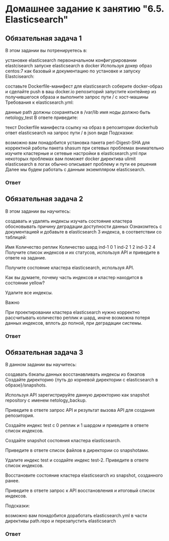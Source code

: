 # Домашнее задание к занятию "6.5. Elasticsearch"

## Обязательная задача 1
В этом задании вы потренируетесь в:

установке elasticsearch
первоначальном конфигурировании elastcisearch
запуске elasticsearch в docker
Используя докер образ centos:7 как базовый и документацию по установке и запуску Elastcisearch:

составьте Dockerfile-манифест для elasticsearch
соберите docker-образ и сделайте push в ваш docker.io репозиторий
запустите контейнер из получившегося образа и выполните запрос пути / c хост-машины
Требования к elasticsearch.yml:

данные path должны сохраняться в /var/lib
имя ноды должно быть netology_test
В ответе приведите:

текст Dockerfile манифеста
ссылку на образ в репозитории dockerhub
ответ elasticsearch на запрос пути / в json виде
Подсказки:

возможно вам понадобится установка пакета perl-Digest-SHA для корректной работы пакета shasum
при сетевых проблемах внимательно изучите кластерные и сетевые настройки в elasticsearch.yml
при некоторых проблемах вам поможет docker директива ulimit
elasticsearch в логах обычно описывает проблему и пути ее решения
Далее мы будем работать с данным экземпляром elasticsearch.

### Ответ

## Обязательная задача 2
В этом задании вы научитесь:

создавать и удалять индексы
изучать состояние кластера
обосновывать причину деградации доступности данных
Ознакомтесь с документацией и добавьте в elasticsearch 3 индекса, в соответствии со таблицей:

Имя	Количество реплик	Количество шард
ind-1	0	1
ind-2	1	2
ind-3	2	4
Получите список индексов и их статусов, используя API и приведите в ответе на задание.

Получите состояние кластера elasticsearch, используя API.

Как вы думаете, почему часть индексов и кластер находится в состоянии yellow?

Удалите все индексы.

Важно

При проектировании кластера elasticsearch нужно корректно рассчитывать количество реплик и шард, иначе возможна потеря данных индексов, вплоть до полной, при деградации системы.
### Ответ

## Обязательная задача 3

В данном задании вы научитесь:

создавать бэкапы данных
восстанавливать индексы из бэкапов
Создайте директорию {путь до корневой директории с elasticsearch в образе}/snapshots.

Используя API зарегистрируйте данную директорию как snapshot repository c именем netology_backup.

Приведите в ответе запрос API и результат вызова API для создания репозитория.

Создайте индекс test с 0 реплик и 1 шардом и приведите в ответе список индексов.

Создайте snapshot состояния кластера elasticsearch.

Приведите в ответе список файлов в директории со snapshotами.

Удалите индекс test и создайте индекс test-2. Приведите в ответе список индексов.

Восстановите состояние кластера elasticsearch из snapshot, созданного ранее.

Приведите в ответе запрос к API восстановления и итоговый список индексов.

Подсказки:

возможно вам понадобится доработать elasticsearch.yml в части директивы path.repo и перезапустить elasticsearch

### Ответ
